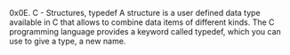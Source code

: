 0x0E. C - Structures, typedef
A structure is a user defined data type available
in C that allows to combine data items of
different kinds.
The C programming language provides a
keyword called typedef, which you can use to
give a type, a new name.

